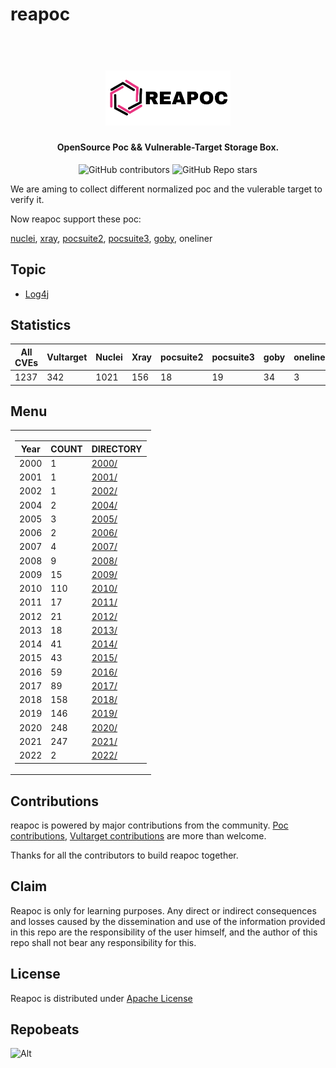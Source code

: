 # reapoc

<h1 align="center">
  <br>
  <img src="static/reapoc-logo.png" width="200px" alt="Reapoc"></a>
</h1>

<h4 align="center">OpenSource Poc && Vulnerable-Target Storage Box.</h4>

<p align="center">
<img alt="GitHub contributors" src="https://img.shields.io/github/contributors/cckuailong/reapoc">
<img alt="GitHub Repo stars" src="https://img.shields.io/github/stars/cckuailong/reapoc?style=social">
</p>

We are aming to collect different normalized poc and the vulerable target to verify it.

Now reapoc support these poc:

[nuclei](https://github.com/projectdiscovery/nuclei),
[xray](https://github.com/chaitin/xray),
[pocsuite2](https://github.com/knownsec/Pocsuite),
[pocsuite3](https://github.com/knownsec/pocsuite3),
[goby](https://github.com/goby-lang/goby),
oneliner

## Topic

- [Log4j](Topic/Log4j/)

## Statistics

| All CVEs | Vultarget | Nuclei | Xray | pocsuite2 | pocsuite3 | goby | oneliner |
|----------|-----------|--------|------|-----------|-----------|------|----------|
|   1237   |   342   |   1021   |   156   |   18   |   19   |   34   |   3   |

## Menu

<table>
<tr>
<td> 

|   Year   | COUNT |   DIRECTORY   |
|----------|-------|---------------|
|   2000   |   1   |   [2000/](2000/)   |
|   2001   |   1   |   [2001/](2001/)   |
|   2002   |   1   |   [2002/](2002/)   |
|   2004   |   2   |   [2004/](2004/)   |
|   2005   |   3   |   [2005/](2005/)   |
|   2006   |   2   |   [2006/](2006/)   |
|   2007   |   4   |   [2007/](2007/)   |
|   2008   |   9   |   [2008/](2008/)   |
|   2009   |   15   |   [2009/](2009/)   |
|   2010   |   110   |   [2010/](2010/)   |
|   2011   |   17   |   [2011/](2011/)   |
|   2012   |   21   |   [2012/](2012/)   |
|   2013   |   18   |   [2013/](2013/)   |
|   2014   |   41   |   [2014/](2014/)   |
|   2015   |   43   |   [2015/](2015/)   |
|   2016   |   59   |   [2016/](2016/)   |
|   2017   |   89   |   [2017/](2017/)   |
|   2018   |   158   |   [2018/](2018/)   |
|   2019   |   146   |   [2019/](2019/)   |
|   2020   |   248   |   [2020/](2020/)   |
|   2021   |   247   |   [2021/](2021/)   |
|   2022   |   2   |   [2022/](2022/)   |

</td>
</tr>
</table>

## Contributions

reapoc is powered by major contributions from the community.
[Poc contributions](https://github.com/cckuailong/reapoc/issues), [Vultarget contributions](https://github.com/cckuailong/reapoc/issues) are more than welcome.

Thanks for all the contributors to build reapoc together.

## Claim

Reapoc is only for learning purposes. Any direct or indirect consequences and losses caused by the dissemination and use of the information provided in this repo are the responsibility of the user himself, and the author of this repo shall not bear any responsibility for this.

## License

Reapoc is distributed under [Apache License](LICENSE)

## Repobeats

![Alt](https://repobeats.axiom.co/api/embed/601e2c5582df22243e66e9d015b4a079f8d7ce8b.svg "Repobeats analytics image")